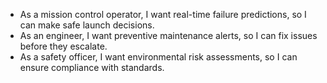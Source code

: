 - As a mission control operator, I want real-time failure predictions, so I can make safe launch decisions.
- As an engineer, I want preventive maintenance alerts, so I can fix issues before they escalate.
- As a safety officer, I want environmental risk assessments, so I can ensure compliance with standards.
